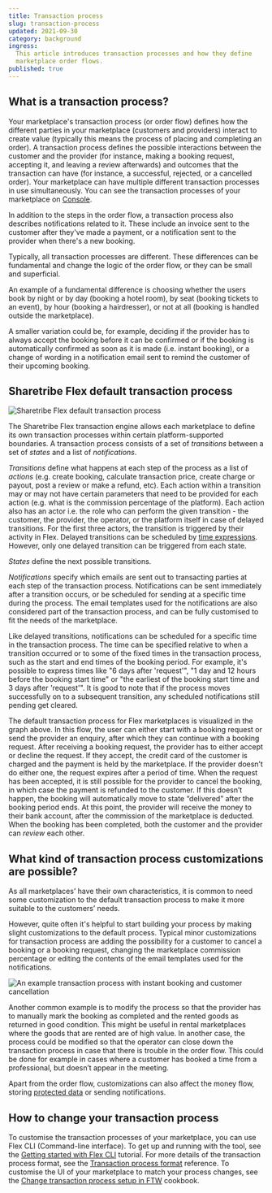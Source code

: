 ```yaml
---
title: Transaction process
slug: transaction-process
updated: 2021-09-30
category: background
ingress:
  This article introduces transaction processes and how they define
  marketplace order flows.
published: true
---
```


## What is a transaction process?

Your marketplace's transaction process (or order flow) defines how the
different parties in your marketplace (customers and providers) interact
to create value (typically this means the process of placing and
completing an order). A transaction process defines the possible
interactions between the customer and the provider (for instance, making
a booking request, accepting it, and leaving a review afterwards) and
outcomes that the transaction can have (for instance, a successful,
rejected, or a cancelled order). Your marketplace can have multiple
different transaction processes in use simultaneously. You can see the
transaction processes of your marketplace on
[Console](https://flex-console.sharetribe.com/transaction-processes).

In addition to the steps in the order flow, a transaction process also
describes notifications related to it. These include an invoice sent to
the customer after they've made a payment, or a notification sent to the
provider when there's a new booking.

Typically, all transaction processes are different. These differences
can be fundamental and change the logic of the order flow, or they can
be small and superficial.

An example of a fundamental difference is choosing whether the users
book by night or by day (booking a hotel room), by seat (booking tickets
to an event), by hour (booking a hairdresser), or not at all (booking is
handled outside the marketplace).

A smaller variation could be, for example, deciding if the provider has
to always accept the booking before it can be confirmed or if the
booking is automatically confirmed as soon as it is made (i.e. instant
booking), or a change of wording in a notification email sent to remind
the customer of their upcoming booking.

## Sharetribe Flex default transaction process

![Sharetribe Flex default transaction process](./tx-process-nightly-default.png)

The Sharetribe Flex transaction engine allows each marketplace to define
its own transaction processes within certain platform-supported
boundaries. A transaction process consists of a set of _transitions_
between a set of _states_ and a list of _notifications_.

_Transitions_ define what happens at each step of the process as a list
of _actions_ (e.g. create booking, calculate transaction price, create
charge or payout, post a review or make a refund, etc). Each action
within a transition may or may not have certain parameters that need to
be provided for each action (e.g. what is the commission percentage of
the platform). Each action also has an actor i.e. the role who can
perform the given transition - the customer, the provider, the operator,
or the platform itself in case of delayed transitions. For the first
three actors, the transition is triggered by their activity in Flex.
Delayed transitions can be scheduled by
[time expressions](/references/transaction-process-format/#time-expressions-and-delayed-transitions).
However, only one delayed transition can be triggered from each state.

_States_ define the next possible transitions.

_Notifications_ specify which emails are sent out to transacting parties
at each step of the transaction process. Notifications can be sent
immediately after a transition occurs, or be scheduled for sending at a
specific time during the process. The email templates used for the
notifications are also considered part of the transaction process, and
can be fully customised to fit the needs of the marketplace.

Like delayed transitions, notifications can be scheduled for a specific
time in the transaction process. The time can be specified relative to
when a transition occurred or to some of the fixed times in the
transaction process, such as the start and end times of the booking
period. For example, it's possible to express times like "6 days after
'request'", "1 day and 12 hours before the booking start time" or "the
earliest of the booking start time and 3 days after 'request'". It is
good to note that if the process moves successfully on to a subsequent
transition, any scheduled notifications still pending get cleared.

The default transaction process for Flex marketplaces is visualized in
the graph above. In this flow, the user can either start with a booking
request or send the provider an enquiry, after which they can continue
with a booking request. After receiving a booking request, the provider
has to either accept or decline the request. If they accept, the credit
card of the customer is charged and the payment is held by the
marketplace. If the provider doesn’t do either one, the request expires
after a period of time. When the request has been accepted, it is still
possible for the provider to cancel the booking, in which case the
payment is refunded to the customer. If this doesn’t happen, the booking
will automatically move to state “delivered” after the booking period
ends. At this point, the provider will receive the money to their bank
account, after the commission of the marketplace is deducted. When the
booking has been completed, both the customer and the provider can
_review_ each other.

## What kind of transaction process customizations are possible?

As all marketplaces’ have their own characteristics, it is common to
need some customization to the default transaction process to make it
more suitable to the customers’ needs.

However, quite often it's helpful to start building your process by
making slight customizations to the default process. Typical minor
customizations for transaction process are adding the possibility for a
customer to cancel a booking or a booking request, changing the
marketplace commission percentage or editing the contents of the email
templates used for the notifications.

![An example transaction process with instant booking and customer cancellation](./tx-process-instabook-customer-cancel.png)

Another common example is to modify the process so that the provider has
to manually mark the booking as completed and the rented goods as
returned in good condition. This might be useful in rental marketplaces
where the goods that are rented are of high value. In another case, the
process could be modified so that the operator can close down the
transaction process in case that there is trouble in the order flow.
This could be done for example in cases where a customer has booked a
time from a professional, but doesn’t appear in the meeting.

Apart from the order flow, customizations can also affect the money
flow, storing
[protected data](/references/extended-data/#protected-data) or sending
notifications.

## How to change your transaction process

To customise the transaction processes of your marketplace, you can use
Flex CLI (Command-line interface). To get up and running with the tool,
see the
[Getting started with Flex CLI](/flex-cli/getting-started-with-flex-cli/)
tutorial. For more details of the transaction process format, see the
[Transaction process format](/references/transaction-process-format/)
reference. To customise the UI of your marketplace to match your process
changes, see the
[Change transaction process setup in FTW](/cookbook-transaction-process/change-transaction-process-in-ftw/)
cookbook.
